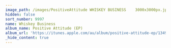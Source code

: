 ```yaml
---
image_path: /images/PositiveAttitude WHISKEY BUSINESS    3000x3000px.jpg
hidden: false
sort_number: 9997
name: Whiskey Business
album_name: Positive Attitude (EP)
album_url: 'https://itunes.apple.com/au/album/positive-attitude-ep/1349771925'
_hide_content: true
---
```


